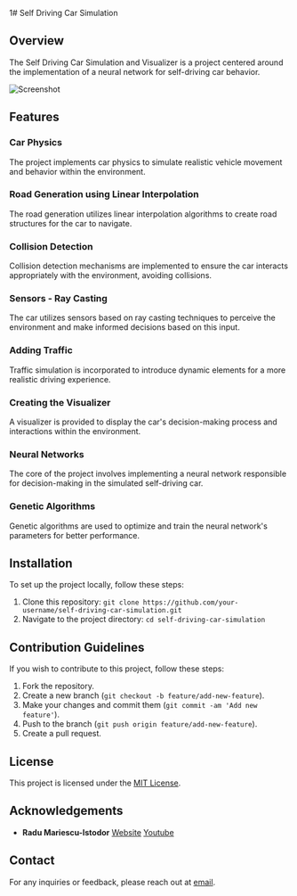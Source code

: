 1# Self Driving Car Simulation

## Overview

The Self Driving Car Simulation and Visualizer is a project centered around the implementation of a neural network for self-driving car behavior.

![Screenshot](https://imgur.com/wcA5jjc.png "Screenshot of simulation")

## Features

### Car Physics

The project implements car physics to simulate realistic vehicle movement and behavior within the environment.

### Road Generation using Linear Interpolation

The road generation utilizes linear interpolation algorithms to create road structures for the car to navigate.

### Collision Detection

Collision detection mechanisms are implemented to ensure the car interacts appropriately with the environment, avoiding collisions.

### Sensors - Ray Casting

The car utilizes sensors based on ray casting techniques to perceive the environment and make informed decisions based on this input.

### Adding Traffic

Traffic simulation is incorporated to introduce dynamic elements for a more realistic driving experience.

### Creating the Visualizer

A visualizer is provided to display the car's decision-making process and interactions within the environment.

### Neural Networks

The core of the project involves implementing a neural network responsible for decision-making in the simulated self-driving car.

### Genetic Algorithms

Genetic algorithms are used to optimize and train the neural network's parameters for better performance.

## Installation

To set up the project locally, follow these steps:

1. Clone this repository:
```git clone https://github.com/your-username/self-driving-car-simulation.git```
2. Navigate to the project directory:
```cd self-driving-car-simulation```

## Contribution Guidelines

If you wish to contribute to this project, follow these steps:

1. Fork the repository.
2. Create a new branch (`git checkout -b feature/add-new-feature`).
3. Make your changes and commit them (`git commit -am 'Add new feature'`).
4. Push to the branch (`git push origin feature/add-new-feature`).
5. Create a pull request.

## License

This project is licensed under the [MIT License](LICENSE).

## Acknowledgements

- **Radu Mariescu-Istodor**
[Website](https://radufromfinland.com/)
[Youtube](https://www.youtube.com/@Radu)

## Contact

For any inquiries or feedback, please reach out at [email](mailto:abhirajchaudhuri@gmail.com).

